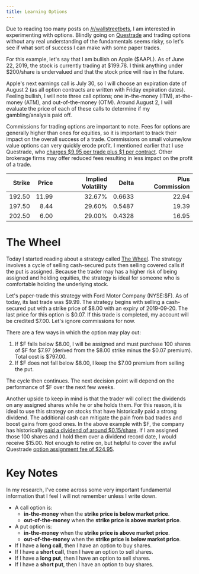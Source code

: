 ```yaml
---
title: Learning Options
---
```


Due to reading too many posts on [/r/wallstreetbets](https://www.reddit.com/r/wallstreetbets), I am interested in experimenting with options. Blindly going on [Questrade](https://www.questrade.com) and trading options without any real understanding of the fundamentals seems risky, so let's see if what sort of success I can make with some paper trades.

For this example, let's say that I am bullish on Apple ($AAPL). As of June 22, 2019, the stock is currently trading at  $199.78. I think anything under $200/share is undervalued and that the stock price will rise in the future.

Apple's next earnings call is July 30, so I will choose an expiration date of August 2 (as all option contracts are written with Friday expiration dates). Feeling bullish, I will note three call options; one in-the-money (ITM), at-the-money (ATM), and out-of-the-money (OTM). Around August 2, I will evaluate the price of each of these calls to determine if my gambling/analysis paid off.

Commissions for trading options are important to note. Fees for options are generally higher than ones for equities, so it is important to track their impact on the overall success of a trade. Commissions on small volume/low value options can very quickly erode profit. I mentioned earlier that I use Questrade, who [charges $9.95 per trade plus $1 per contract](https://www.questrade.com/pricing/self-directed-commissions-plans-fees). Other brokerage firms may offer reduced fees resulting in less impact on the profit of a trade.

|Strike|Price|Implied Volatility|Delta|Plus Commission
|-----:|----:|-----------------:|----:|---:|
|192.50|11.99|32.67%|0.6633|22.94
|197.50|8.44|29.60%|0.5487|19.39
|202.50|6.00|29.00%|0.4328|16.95

# The Wheel

Today I started reading about a strategy called [The Wheel](www.optionstradingiq.com/the-wheel-strategy/). The strategy involves a cycle of selling cash-secured puts then selling covered calls if the put is assigned. Because the trader may has a higher risk of being assigned and holding equities, the strategy is ideal for someone who is comfortable holding the underlying stock.

Let's paper-trade this strategy with Ford Motor Company (NYSE:$F). As of today, its last trade was $9.99. The strategy begins with selling a cash-secured put with a strike price of $8.00 with an expiry of 2019-09-20. The last price for this option is $0.07. If this trade is completed, my account will be credited $7.00. Let's ignore commissions for now.

There are a few ways in which the option may play out:
1. If $F falls below $8.00, I will be assigned and must purchase 100 shares of $F for $7.97 (derived from the $8.00 strike minus the $0.07 premium). Total cost is $797.00.
2. If $F does not fall below $8.00, I keep the $7.00 premium from selling the put.

The cycle then continues. The next decision point will depend on the performance of $F over the next few weeks.

Another upside to keep in mind is that the trader will collect the dividends on any assigned shares while he or she holds them. For this reason, it is ideal to use this strategy on stocks that have historically paid a strong dividend. The additional cash can mitigate the pain from bad trades and boost gains from good ones. In the above example with $F, the company has historically [paid a dividend of around $0.15/share](https://www.dividend.com/dividend-stocks/consumer-goods/auto-manufacturers-major/f-ford-motor-company/). If I am assigned those 100 shares and I hold them over a dividend record date, I would receive $15.00. Not enough to retire on, but helpful to cover the awful Questrade [option assignment fee of $24.95](https://www.questrade.com/pricing/self-directed-commissions-plans-fees/transaction).

# Key Notes

In my research, I've come across some very important fundamental information that I feel I will not remember unless I write down.

* A call option is:
  * __in-the-money__ when the __strike price is below market price__.
  * __out-of-the-money__ when the __strike price is above market price__.
* A put option is:
  * __in-the-money__ when the __strike price is above market price__.
  * __out-of-the-money__ when the __strike price is below market price__.
* If I have a __long call__, then I have an option to buy shares.
* If I have a __short call__, then I have an option to sell shares.
* If I have a __long put__, then I have an option to sell shares.
* If I have a __short put__, then I have an option to buy shares.
